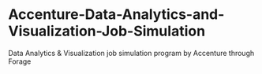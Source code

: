 # Accenture-Data-Analytics-and-Visualization-Job-Simulation
Data Analytics &amp; Visualization job simulation program by Accenture through Forage
